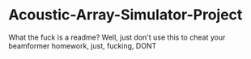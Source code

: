 # Acoustic-Array-Simulator-Project
What the fuck is a readme?
Well, just don't use this to cheat your beamformer homework, just, fucking, DONT
